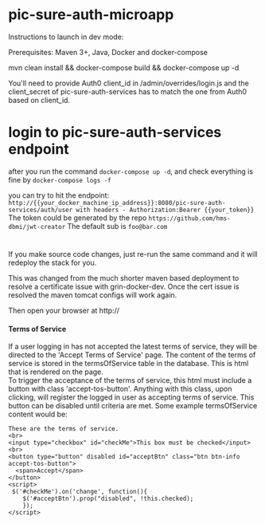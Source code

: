 # pic-sure-auth-microapp

Instructions to launch in dev mode:

Prerequisites: Maven 3+, Java, Docker and docker-compose

mvn clean install && docker-compose build && docker-compose up -d

You'll need to provide Auth0 client_id in /admin/overrides/login.js and the client_secret of pic-sure-auth-services 
has to match the one from Auth0 based on client_id.

# login to pic-sure-auth-services endpoint
after you run the command `docker-compose up -d`, and check everything is fine by `docker-compose logs -f`

you can try to hit the endpoint: `http://{{your_docker_machine_ip_address}}:8080/pic-sure-auth-services/auth/user
with headers - Authorization:Bearer {{your_token}}`
The token could be generated by the repo `https://github.com/hms-dbmi/jwt-creator`
The default sub is `foo@bar.com`

#
If you make source code changes, just re-run the same command and it will redeploy the stack for you.

This was changed from the much shorter maven based deployment to resolve a certificate issue with grin-docker-dev. Once the cert issue is resolved the maven tomcat configs will work again.

Then open your browser at http://<your docker-machine ip>


#### Terms of Service

If a user logging in has not accepted the latest terms of service, they will be directed to the 'Accept Terms of Service' page.
The content of the terms of service is stored in the termsOfService table in the database.  This is html that is rendered on the page.  
To trigger the acceptance of the terms of service, this html must include a button with class 'accept-tos-button'.  Anything with this class,
upon clicking, will register the logged in user as accepting terms of service.  This button can be disabled until criteria are met.  Some example termsOfService content would be:

```aidl
These are the terms of service.
<br>
<input type="checkbox" id="checkMe">This box must be checked</input>
<br>
<button type="button" disabled id="acceptBtn" class="btn btn-info accept-tos-button">
  <span>Accept</span> 
</button>
<script>
 $('#checkMe').on('change', function(){
	$('#acceptBtn').prop("disabled", !this.checked);
	});
</script>
```